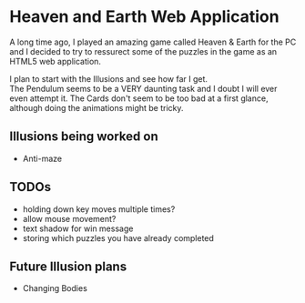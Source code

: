 Heaven and Earth Web Application
================================
A long time ago, I played an amazing game called Heaven & Earth for the PC and I decided to try to ressurect some of the puzzles in the game as an HTML5 web application.

I plan to start with the Illusions and see how far I get.  
The Pendulum seems to be a VERY daunting task and I doubt I will ever even attempt it.
The Cards don't seem to be too bad at a first glance, although doing the animations might be tricky.

Illusions being worked on
-------------------------
* Anti-maze

TODOs
-----
* holding down key moves multiple times?
* allow mouse movement?
* text shadow for win message
* storing which puzzles you have already completed

Future Illusion plans
---------------------
* Changing Bodies
